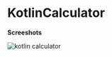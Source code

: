 # KotlinCalculator

**Screeshots**

![kotlin calculator](https://user-images.githubusercontent.com/29502126/53794299-8d8ffc00-3ee4-11e9-9a52-ca1ea7b14ff6.png)
